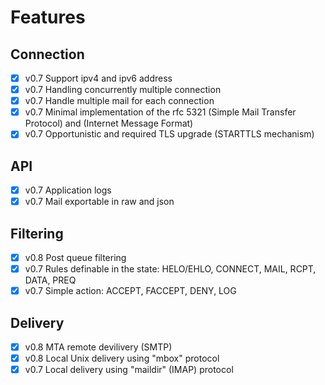 # Features

## Connection

- [x] v0.7 Support ipv4 and ipv6 address
- [x] v0.7 Handling concurrently multiple connection
- [x] v0.7 Handle multiple mail for each connection
- [x] v0.7 Minimal implementation of the rfc 5321 (Simple Mail Transfer Protocol) and (Internet Message Format)
- [x] v0.7 Opportunistic and required TLS upgrade (STARTTLS mechanism)

## API

- [x] v0.7 Application logs
- [x] v0.7 Mail exportable in raw and json

## Filtering

- [x] v0.8 Post queue filtering
- [x] v0.7 Rules definable in the state: HELO/EHLO, CONNECT, MAIL, RCPT, DATA, PREQ
- [x] v0.7 Simple action: ACCEPT, FACCEPT, DENY, LOG

## Delivery

- [x] v0.8 MTA remote devilivery (SMTP)
- [x] v0.8 Local Unix delivery using "mbox"  protocol
- [x] v0.7 Local delivery using "maildir" (IMAP) protocol

